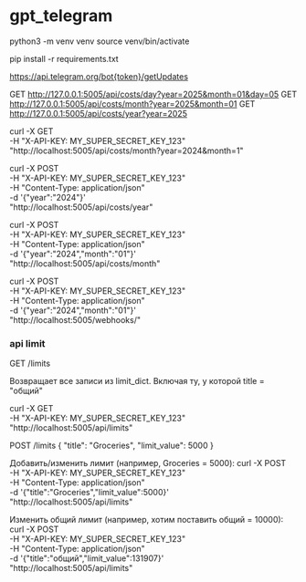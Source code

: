 # gpt_telegram
python3 -m venv venv
source venv/bin/activate

pip install -r requirements.txt


https://api.telegram.org/bot{token}/getUpdates

GET http://127.0.0.1:5005/api/costs/day?year=2025&month=01&day=05
GET http://127.0.0.1:5005/api/costs/month?year=2025&month=01
GET http://127.0.0.1:5005/api/costs/year?year=2025

curl -X GET \
     -H "X-API-KEY: MY_SUPER_SECRET_KEY_123" \
     "http://localhost:5005/api/costs/month?year=2024&month=1"


curl -X POST \
     -H "X-API-KEY: MY_SUPER_SECRET_KEY_123" \
     -H "Content-Type: application/json" \
     -d '{"year":"2024"}' \
     "http://localhost:5005/api/costs/year"

curl -X POST \
     -H "X-API-KEY: MY_SUPER_SECRET_KEY_123" \
     -H "Content-Type: application/json" \
     -d '{"year":"2024","month":"01"}' \
     "http://localhost:5005/api/costs/month"


curl -X POST \
     -H "X-API-KEY: MY_SUPER_SECRET_KEY_123" \
     -H "Content-Type: application/json" \
     -d '{"year":"2024","month":"01"}' \
     "http://localhost:5005/webhooks/"



### api limit
GET /limits

Возвращает все записи из limit_dict. Включая ту, у которой title = "общий"

curl -X GET \
     -H "X-API-KEY: MY_SUPER_SECRET_KEY_123" \
     "http://localhost:5005/api/limits"


POST /limits
{
  "title": "Groceries",
  "limit_value": 5000
}

Добавить/изменить лимит (например, Groceries = 5000):
curl -X POST \
     -H "X-API-KEY: MY_SUPER_SECRET_KEY_123" \
     -H "Content-Type: application/json" \
     -d '{"title":"Groceries","limit_value":5000}' \
     "http://localhost:5005/api/limits"

Изменить общий лимит (например, хотим поставить общий = 10000):
curl -X POST \
     -H "X-API-KEY: MY_SUPER_SECRET_KEY_123" \
     -H "Content-Type: application/json" \
     -d '{"title":"общий","limit_value":131907}' \
     "http://localhost:5005/api/limits"
